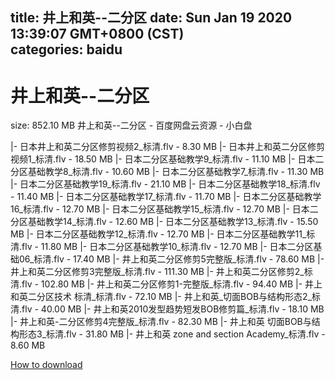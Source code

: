 
title: 井上和英--二分区
date: Sun Jan 19 2020 13:39:07 GMT+0800 (CST)    
categories: baidu
---

# 井上和英--二分区
size: 852.10 MB
 井上和英--二分区 - 百度网盘云资源 - 小白盘
 
|- 日本井上和英二分区修剪视频2_标清.flv - 8.30 MB
|- 日本井上和英二分区修剪视频1_标清.flv - 18.50 MB
|- 日本二分区基础教学9_标清.flv - 11.10 MB
|- 日本二分区基础教学8_标清.flv - 10.60 MB
|- 日本二分区基础教学7_标清.flv - 11.30 MB
|- 日本二分区基础教学19_标清.flv - 21.10 MB
|- 日本二分区基础教学18_标清.flv - 11.40 MB
|- 日本二分区基础教学17_标清.flv - 11.70 MB
|- 日本二分区基础教学16_标清.flv - 12.70 MB
|- 日本二分区基础教学15_标清.flv - 12.70 MB
|- 日本二分区基础教学14_标清.flv - 12.60 MB
|- 日本二分区基础教学13_标清.flv - 15.50 MB
|- 日本二分区基础教学12_标清.flv - 12.70 MB
|- 日本二分区基础教学11_标清.flv - 11.80 MB
|- 日本二分区基础教学10_标清.flv - 12.70 MB
|- 日本二分区基础06_标清.flv - 17.40 MB
|- 井上和英二分区修剪5完整版_标清.flv - 78.60 MB
|- 井上和英二分区修剪3完整版_标清.flv - 111.30 MB
|- 井上和英二分区修剪2_标清.flv - 102.80 MB
|- 井上和英二分区修剪1-完整版_标清.flv - 94.40 MB
|- 井上和英二分区技术 标清_标清.flv - 72.10 MB
|- 井上和英_切面BOB与结构形态2_标清.flv - 40.00 MB
|- 井上和英2010发型趋势短发BOB修剪篇_标清.flv - 18.10 MB
|- 井上和英-二分区修剪4完整版_标清.flv - 82.30 MB
|- 井上和英 切面BOB与结构形态3_标清.flv - 31.80 MB
|- 井上和英 zone and section Academy_标清.flv - 8.60 MB

[How to download](https://bpcam.bemobtrk.com/go/2ceec3aa-1ca2-46d6-b9ff-aaa5c184517c?jno=5496)